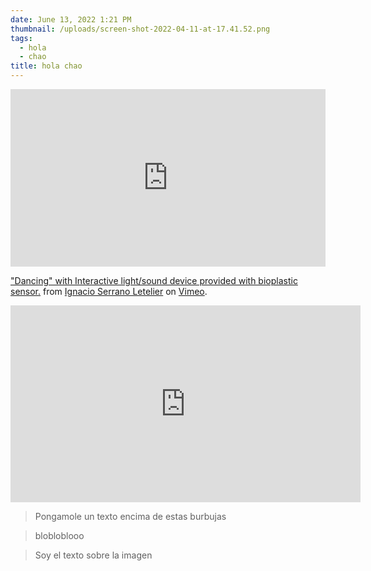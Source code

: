 ```yaml
---
date: June 13, 2022 1:21 PM
thumbnail: /uploads/screen-shot-2022-04-11-at-17.41.52.png
tags:
  - hola
  - chao
title: hola chao
---
```

<div style="padding:56.25% 0 0 0;position:relative;"><iframe src="https://player.vimeo.com/video/715263826?h=d16c98d0cd" style="position:absolute;top:0;left:0;width:100%;height:100%;" frameborder="0" allow="autoplay; fullscreen; picture-in-picture" allowfullscreen></iframe></div><script src="https://player.vimeo.com/api/player.js"></script>
<p><a href="https://vimeo.com/715263826">&quot;Dancing&quot; with Interactive light/sound device provided with bioplastic sensor.</a> from <a href="https://vimeo.com/ignacioserranol">Ignacio Serrano Letelier</a> on <a href="https://vimeo.com">Vimeo</a>.</p>

<iframe width="560" height="315" src="https://www.youtube.com/embed/UiS27feX8o0" title="YouTube video player" frameborder="0" allow="accelerometer; autoplay; clipboard-write; encrypted-media; gyroscope; picture-in-picture" allowfullscreen></iframe>

<blockquote id="textOnImage" src="/uploads/screen-shot-2021-12-24-at-16.32.48.png" alt="burbujitas">Pongamole un texto encima de estas burbujas</blockquote>

> blobloblooo

<blockquote id="textOnImage" src="/uploads/d_nq_np_769079-mlc47937758735_102021-w.jpg" alt="Girl in a jacket">Soy el texto sobre la imagen</blockquote>